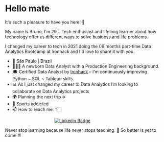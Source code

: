 # Hello mate
It's such a pleasure to have you here! 👏

My name is Bruno, I'm 29... Tech enthusiast and lifelong learner about how technology offer us different ways to solve business and life problems.

I changed my career to tech in 2021 doing the 06 months part-time Data Analytics Bootcamp at Ironhack and I'd love to share it with you.

- 📍 São Paulo | Brazil 
-   👨🏻‍💼 A newborn Data Analyst with a Production Engineering background.
-   🎓  Certified Data Analyst by  [Ironhack](https://www.ironhack.com/)  – I'm continuously improving Python ~ SQL ~ Tableau skills
-   📊  As I just changed my career to Data Analytics I’m looking to collaborate on Data Analytics projects
- 🌍  Planning the next trip ✈️
- 🧗 Sports addicted
- 📫 How to reach me: 👇🏻

&emsp;&emsp;&emsp;&emsp;&emsp;&emsp;&emsp;&emsp;&emsp;&emsp;&emsp;&ensp;[![Linkedin Badge](https://img.shields.io/badge/LinkedIn-0077B5?style=for-the-badge&logo=linkedin&logoColor=white)](https://www.linkedin.com/in/bruno-f%C3%A9lix-s-8a78604b/)

Never stop learning because life never stops teaching. 🚀
So better is yet to come !!! 
